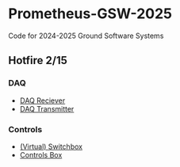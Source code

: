 # Prometheus-GSW-2025
Code for 2024-2025 Ground Software Systems

## Hotfire 2/15

### DAQ
* [DAQ Reciever](https://github.com/UCLA-Rocket-Project/Prometheus-GSW-2025/blob/main/DAQ/DAQreciever/DAQreciever.ino)
* [DAQ Transmitter](https://github.com/UCLA-Rocket-Project/Prometheus-GSW-2025/blob/main/DAQ/DAQtransmitter/DAQtransmitter.ino)

### Controls
* [(Virtual) Switchbox](https://github.com/UCLA-Rocket-Project/Prometheus-GSW-2025/blob/main/SwitchBox/heritageSwitchbox/virtualSwitchbox.ino)
* [Controls Box](https://github.com/UCLA-Rocket-Project/Prometheus-GSW-2025/blob/main/ControlsBox/heritageControls/heritageControls.ino)

